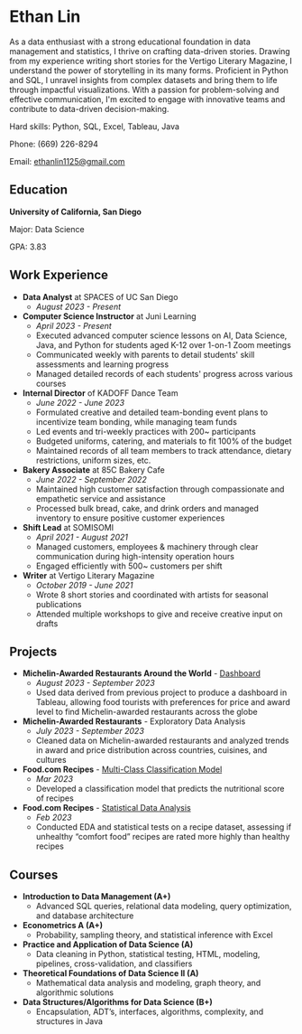 # Ethan Lin

As a data enthusiast with a strong educational foundation in data management and statistics, I thrive on crafting data-driven stories. Drawing from my experience writing short stories for the Vertigo Literary Magazine, I understand the power of storytelling in its many forms. Proficient in Python and SQL, I unravel insights from complex datasets and bring them to life through impactful visualizations. With a passion for problem-solving and effective communication, I'm excited to engage with innovative teams and contribute to data-driven decision-making.

Hard skills: Python, SQL, Excel, Tableau, Java

Phone: (669) 226-8294

Email: ethanlin1125@gmail.com

## Education
**University of California, San Diego**

Major: Data Science

GPA: 3.83

## Work Experience
- **Data Analyst** at SPACES of UC San Diego
  - *August 2023 - Present*
- **Computer Science Instructor** at Juni Learning
  - *April 2023 - Present*
  - Executed advanced computer science lessons on AI, Data Science, Java, and Python for students aged K-12 over 1-on-1 Zoom meetings
  - Communicated weekly with parents to detail students' skill assessments and learning progress
  - Managed detailed records of each students' progress across various courses
- **Internal Director** of KADOFF Dance Team
  - *June 2022 - June 2023*
  - Formulated creative and detailed team-bonding event plans to incentivize team bonding, while managing team funds
  - Led events and tri-weekly practices with 200~ participants
  - Budgeted uniforms, catering, and materials to fit 100% of the budget
  - Maintained records of all team members to track attendance, dietary restrictions, uniform sizes, etc.
- **Bakery Associate** at 85C Bakery Cafe
  - *June 2022 - September 2022*
  - Maintained high customer satisfaction through compassionate and empathetic service and assistance
  - Processed bulk bread, cake, and drink orders and managed inventory to ensure positive customer experiences
- **Shift Lead** at SOMISOMI
  - *April 2021 - August 2021*
  - Managed customers, employees & machinery through clear communication during high-intensity operation hours 
  - Engaged efficiently with 500~ customers per shift
- **Writer** at Vertigo Literary Magazine
  - *October 2019 - June 2021*
  - Wrote 8 short stories and coordinated with artists for seasonal publications
  - Attended multiple workshops to give and receive creative input on drafts
 
## Projects
- **Michelin-Awarded Restaurants Around the World** - [Dashboard](https://public.tableau.com/views/Michelin-AwardedRestaurantsAroundtheWorld/ExecutiveOverview?:language=en-US&:display_count=n&:origin=viz_share_link)
  - *August 2023 - September 2023*
  - Used data derived from previous project to produce a dashboard in Tableau, allowing food tourists with preferences for price and award level to find Michelin-awarded restaurants across the globe
- **Michelin-Awarded Restaurants** - Exploratory Data Analysis
  - *July 2023 - September 2023*
  - Cleaned data on Michelin-awarded restaurants and analyzed trends in award and price distribution across countries, cuisines, and cultures
- **Food.com Recipes** - [Multi-Class Classification Model](https://ethanslin.github.io/Nutritional-Score-Classification/)
  - *Mar 2023*
  - Developed a classification model that predicts the nutritional score of recipes
- **Food.com Recipes** - [Statistical Data Analysis](https://ethanslin.github.io/Comfort-Food-Bias-Analysis/)
  - *Feb 2023*
  - Conducted EDA and statistical tests on a recipe dataset, assessing if unhealthy “comfort food” recipes are rated more highly than healthy recipes

## Courses
- **Introduction to Data Management (A+)**
  - Advanced SQL queries, relational data modeling, query optimization, and database
architecture
- **Econometrics A (A+)**
  - Probability, sampling theory, and statistical inference with Excel
- **Practice and Application of Data Science (A)**
  - Data cleaning in Python, statistical testing, HTML, modeling, pipelines, cross-validation, and classifiers
- **Theoretical Foundations of Data Science II (A)**
  - Mathematical data analysis and modeling, graph theory, and algorithmic solutions
- **Data Structures/Algorithms for Data Science (B+)**
  - Encapsulation, ADT’s, interfaces, algorithms, complexity, and structures in Java
